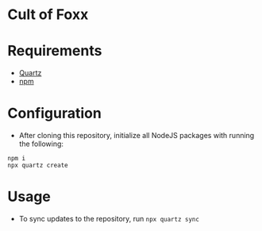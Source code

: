 # Cult of Foxx

# Requirements
- [Quartz](https://quartz.jzhao.xyz)
- [npm](https://www.npmjs.com/)

# Configuration
- After cloning this repository, initialize all NodeJS packages with running the following:

```shell
npm i
npx quartz create
```

# Usage
- To sync updates to the repository, run `npx quartz sync`
